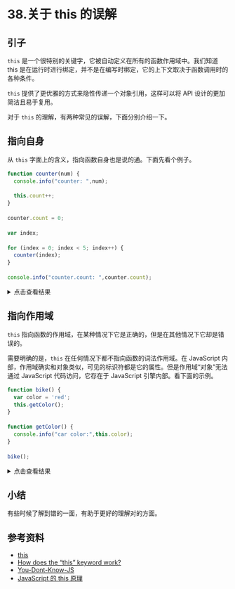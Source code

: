 # 38.关于 this 的误解
## 引子
`this` 是一个很特别的关键字，它被自动定义在所有的函数作用域中。我们知道 this 是在运行时进行绑定，并不是在编写时绑定，它的上下文取决于函数调用时的各种条件。

`this` 提供了更优雅的方式来隐性传递一个对象引用，这样可以将 API 设计的更加简洁且易于复用。

对于 `this` 的理解，有两种常见的误解，下面分别介绍一下。

## 指向自身
从 `this` 字面上的含义，指向函数自身也是说的通。下面先看个例子。

```javascript
function counter(num) {
  console.info("counter: ",num);

  this.count++;
}

counter.count = 0;

var index;

for (index = 0; index < 5; index++) {
  counter(index);
}

console.info("counter.count: ",counter.count);
```

<details>
<summary>点击查看结果</summary>

![38-this-self][url-local-this-self]

打印出来的信息有 5 条，说明 `counter()` 的确调用了 5 次，但 `counter.count` 仍然是 0。说明 `this` 指向自身是错误的。

当遇到这样的问题时候，我们可以很容易的想到可以达到预期结果的方法，例如把 `count` 放到一个新的对象里面
```javascript
function counter(num) {
  console.info("counter: ",num);

  data.count++;
}

var data = {
  count:0
};

// ……………………

console.info("count: ",data.count);

```
或者显示的引用 `counter`。
```javascript
function counter(num) {
  console.info("counter: ",num);

  counter.count++;
}

counter.count = 0；

```
但这两种方法都是回避了 `this` 的问题，并不是接受了 this。

</details>

## 指向作用域
`this` 指向函数的作用域，在某种情况下它是正确的，但是在其他情况下它却是错误的。

需要明确的是，`this` 在任何情况下都不指向函数的词法作用域。在 JavaScript 内部，作用域确实和对象类似，可见的标识符都是它的属性。但是作用域“对象”无法通过 JavaScript 代码访问，它存在于 JavaScript 引擎内部。看下面的示例。

```javascript
function bike() {
  var color = 'red';
  this.getColor();
}

function getColor() {
  console.info("car color:",this.color);
}

bike();
```

<details>
<summary>点击查看结果</summary>

![38-this-scope][url-local-this-scope]

这段代码试图使用 `this` 连通 `bike()` 和 `getColor()` 的词法作用域，从而让 `getColor()` 可以访问 `bike()` 作用域里的变量 `color`，这是行不通的。

每当想要把 `this` 和词法作用域的查找混合使用时，一定要提醒自己，这是无法实现的。

</details>

## 小结
有些时候了解到错的一面，有助于更好的理解对的方面。


## <a name="reference"></a> 参考资料
- [this][url-mdn-this]
- [How does the “this” keyword work?][url-stackoverflow-question]
- [You-Dont-Know-JS][url-github-book]
- [JavaScript 的 this 原理][url-blog1]

[url-repository-images]:https://xxholic.github.io/segment/images

[url-mdn-this]:https://developer.mozilla.org/en-US/docs/Web/JavaScript/Reference/Operators/this
[url-stackoverflow-question]:https://stackoverflow.com/questions/3127429/how-does-the-this-keyword-work
[url-github-book]:https://github.com/getify/You-Dont-Know-JS
[url-blog1]:http://www.ruanyifeng.com/blog/2018/06/javascript-this.html

[url-local-this-self]:../images/38/this-self.png
[url-local-this-scope]:../images/38/this-scope.png




